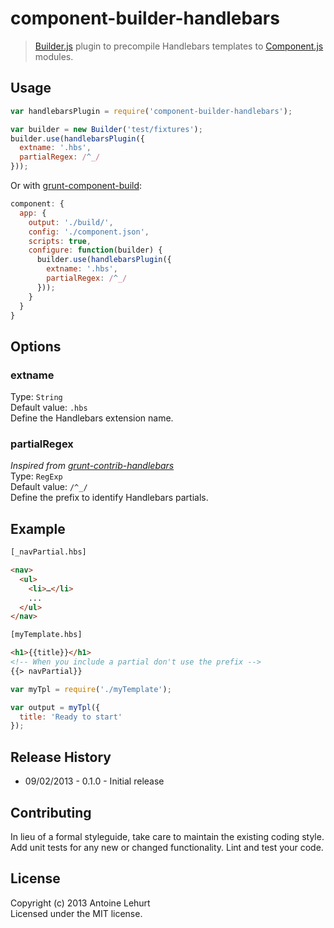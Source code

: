 # component-builder-handlebars

> [Builder.js](https://github.com/component/builder.js) plugin to precompile Handlebars templates to [Component.js](https://github.com/component/component) modules.

## Usage
```javascript
var handlebarsPlugin = require('component-builder-handlebars');

var builder = new Builder('test/fixtures');  
builder.use(handlebarsPlugin({
  extname: '.hbs',
  partialRegex: /^_/
}));
```

Or with [grunt-component-build](https://github.com/anthonyshort/grunt-component-build):
```javascript
component: {
  app: {
    output: './build/',
    config: './component.json',
    scripts: true,
    configure: function(builder) {
      builder.use(handlebarsPlugin({
        extname: '.hbs',
        partialRegex: /^_/
      }));
    }
  }
}
```

## Options

### extname  
Type: `String`  
Default value: `.hbs`  
Define the Handlebars extension name. 

### partialRegex
_Inspired from [grunt-contrib-handlebars](https://github.com/gruntjs/grunt-contrib-handlebars#partialregex)_   
Type: `RegExp`  
Default value: `/^_/`  
Define the prefix to identify Handlebars partials.

## Example

```html
[_navPartial.hbs]

<nav>
  <ul>
  	<li>…</li>
  	...
  </ul>	
</nav>
```

```html
[myTemplate.hbs]

<h1>{{title}}</h1>
<!-- When you include a partial don't use the prefix -->
{{> navPartial}}
```

```javascript
var myTpl = require('./myTemplate');

var output = myTpl({
  title: 'Ready to start'
});
```

## Release History

- 09/02/2013 - 0.1.0 - Initial release

## Contributing

In lieu of a formal styleguide, take care to maintain the existing coding style. Add unit tests for any new or changed functionality. Lint and test your code.

## License

Copyright (c) 2013 Antoine Lehurt  
Licensed under the MIT license.